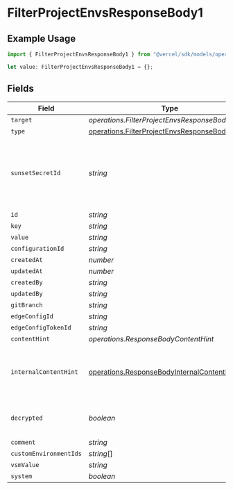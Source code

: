 # FilterProjectEnvsResponseBody1

## Example Usage

```typescript
import { FilterProjectEnvsResponseBody1 } from "@vercel/sdk/models/operations/filterprojectenvs.js";

let value: FilterProjectEnvsResponseBody1 = {};
```

## Fields

| Field                                                                                                        | Type                                                                                                         | Required                                                                                                     | Description                                                                                                  |
| ------------------------------------------------------------------------------------------------------------ | ------------------------------------------------------------------------------------------------------------ | ------------------------------------------------------------------------------------------------------------ | ------------------------------------------------------------------------------------------------------------ |
| `target`                                                                                                     | *operations.FilterProjectEnvsResponseBodyTarget*                                                             | :heavy_minus_sign:                                                                                           | N/A                                                                                                          |
| `type`                                                                                                       | [operations.FilterProjectEnvsResponseBodyType](../../models/operations/filterprojectenvsresponsebodytype.md) | :heavy_minus_sign:                                                                                           | N/A                                                                                                          |
| `sunsetSecretId`                                                                                             | *string*                                                                                                     | :heavy_minus_sign:                                                                                           | This is used to identiy variables that have been migrated from type secret to sensitive.                     |
| `id`                                                                                                         | *string*                                                                                                     | :heavy_minus_sign:                                                                                           | N/A                                                                                                          |
| `key`                                                                                                        | *string*                                                                                                     | :heavy_minus_sign:                                                                                           | N/A                                                                                                          |
| `value`                                                                                                      | *string*                                                                                                     | :heavy_minus_sign:                                                                                           | N/A                                                                                                          |
| `configurationId`                                                                                            | *string*                                                                                                     | :heavy_minus_sign:                                                                                           | N/A                                                                                                          |
| `createdAt`                                                                                                  | *number*                                                                                                     | :heavy_minus_sign:                                                                                           | N/A                                                                                                          |
| `updatedAt`                                                                                                  | *number*                                                                                                     | :heavy_minus_sign:                                                                                           | N/A                                                                                                          |
| `createdBy`                                                                                                  | *string*                                                                                                     | :heavy_minus_sign:                                                                                           | N/A                                                                                                          |
| `updatedBy`                                                                                                  | *string*                                                                                                     | :heavy_minus_sign:                                                                                           | N/A                                                                                                          |
| `gitBranch`                                                                                                  | *string*                                                                                                     | :heavy_minus_sign:                                                                                           | N/A                                                                                                          |
| `edgeConfigId`                                                                                               | *string*                                                                                                     | :heavy_minus_sign:                                                                                           | N/A                                                                                                          |
| `edgeConfigTokenId`                                                                                          | *string*                                                                                                     | :heavy_minus_sign:                                                                                           | N/A                                                                                                          |
| `contentHint`                                                                                                | *operations.ResponseBodyContentHint*                                                                         | :heavy_minus_sign:                                                                                           | N/A                                                                                                          |
| `internalContentHint`                                                                                        | [operations.ResponseBodyInternalContentHint](../../models/operations/responsebodyinternalcontenthint.md)     | :heavy_minus_sign:                                                                                           | Similar to `contentHints`, but should not be exposed to the user.                                            |
| `decrypted`                                                                                                  | *boolean*                                                                                                    | :heavy_minus_sign:                                                                                           | Whether `value` and `vsmValue` are decrypted.                                                                |
| `comment`                                                                                                    | *string*                                                                                                     | :heavy_minus_sign:                                                                                           | N/A                                                                                                          |
| `customEnvironmentIds`                                                                                       | *string*[]                                                                                                   | :heavy_minus_sign:                                                                                           | N/A                                                                                                          |
| `vsmValue`                                                                                                   | *string*                                                                                                     | :heavy_minus_sign:                                                                                           | N/A                                                                                                          |
| `system`                                                                                                     | *boolean*                                                                                                    | :heavy_minus_sign:                                                                                           | N/A                                                                                                          |